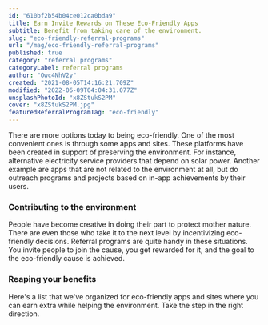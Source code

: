```yaml
---
id: "610bf2b54b04ce012ca0bda9"
title: Earn Invite Rewards on These Eco-Friendly Apps
subtitle: Benefit from taking care of the environment.
slug: "eco-friendly-referral-programs"
url: "/mag/eco-friendly-referral-programs"
published: true
category: "referral programs"
categoryLabel: referral programs
author: "Owc4NhV2y"
created: "2021-08-05T14:16:21.709Z"
modified: "2022-06-09T04:04:31.077Z"
unsplashPhotoId: "x8ZStukS2PM"
cover: "x8ZStukS2PM.jpg"
featuredReferralProgramTag: "eco-friendly"
---
```

There are more options today to being eco-friendly. One of the most convenient ones is through some apps and sites. These platforms have been created in support of preserving the environment. For instance, alternative electricity service providers that depend on solar power. Another example are apps that are not related to the environment at all, but do outreach programs and projects based on in-app achievements by their users.

### **Contributing to the environment**

People have become creative in doing their part to protect mother nature. There are even those who take it to the next level by incentivizing eco-friendly decisions. Referral programs are quite handy in these situations. You invite people to join the cause, you get rewarded for it, and the goal to the eco-friendly cause is achieved.

### **Reaping your benefits**

Here's a list that we've organized for eco-friendly apps and sites where you can earn extra while helping the environment. Take the step in the right direction.